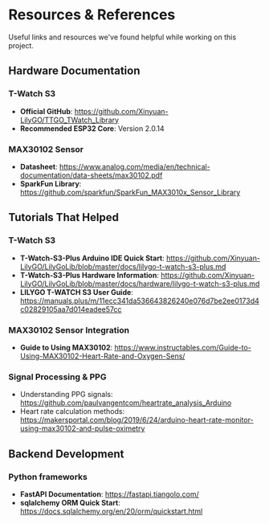 # Resources & References

Useful links and resources we've found helpful while working on this project.


## Hardware Documentation

### T-Watch S3
- **Official GitHub**: https://github.com/Xinyuan-LilyGO/TTGO_TWatch_Library
- **Recommended ESP32 Core**: Version 2.0.14

### MAX30102 Sensor
- **Datasheet**: https://www.analog.com/media/en/technical-documentation/data-sheets/max30102.pdf
- **SparkFun Library**: https://github.com/sparkfun/SparkFun_MAX3010x_Sensor_Library


## Tutorials That Helped

### T-Watch S3
- **T-Watch-S3-Plus Arduino IDE Quick Start**: https://github.com/Xinyuan-LilyGO/LilyGoLib/blob/master/docs/lilygo-t-watch-s3-plus.md
- **T-Watch-S3-Plus Hardware Information**: https://github.com/Xinyuan-LilyGO/LilyGoLib/blob/master/docs/hardware/lilygo-t-watch-s3-plus.md
- **LILYGO T-WATCH S3 User Guide**: https://manuals.plus/m/11ecc341da536643826240e076d7be2ee0173d4c02829105aa7d014eadee57cc

### MAX30102 Sensor Integration
- **Guide to Using MAX30102**: https://www.instructables.com/Guide-to-Using-MAX30102-Heart-Rate-and-Oxygen-Sens/

### Signal Processing & PPG
- Understanding PPG signals: https://github.com/paulvangentcom/heartrate_analysis_Arduino
- Heart rate calculation methods: https://makersportal.com/blog/2019/6/24/arduino-heart-rate-monitor-using-max30102-and-pulse-oximetry


## Backend Development

### Python frameworks
- **FastAPI Documentation**: https://fastapi.tiangolo.com/
- **sqlalchemy ORM Quick Start**: https://docs.sqlalchemy.org/en/20/orm/quickstart.html